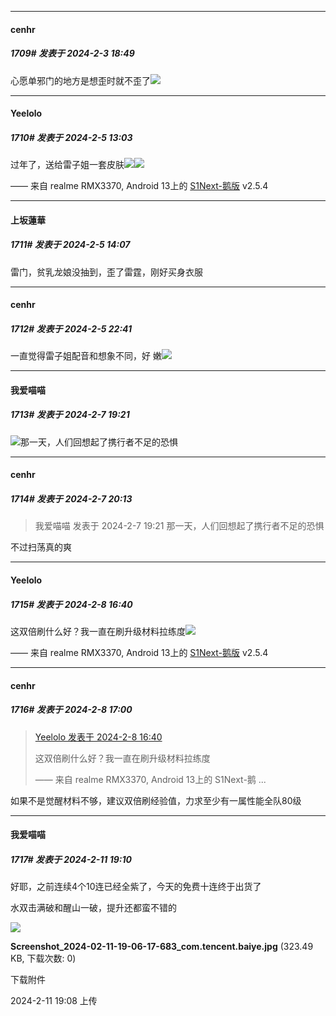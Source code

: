 *****

####  cenhr  
##### 1709#       发表于 2024-2-3 18:49

心愿单邪门的地方是想歪时就不歪了<img src="https://static.saraba1st.com/image/smiley/face2017/068.png" referrerpolicy="no-referrer">

*****

####  Yeelolo  
##### 1710#       发表于 2024-2-5 13:03

过年了，送给雷子姐一套皮肤<img src="https://static.saraba1st.com/image/smiley/face2017/033.png" referrerpolicy="no-referrer"><img src="https://p.sda1.dev/15/915a015a3d1a66aecf3a2c74338c85fc/CMP_20240205130252119.jpg" referrerpolicy="no-referrer">

—— 来自 realme RMX3370, Android 13上的 [S1Next-鹅版](https://github.com/ykrank/S1-Next/releases) v2.5.4

*****

####  上坂蓮華  
##### 1711#       发表于 2024-2-5 14:07

雷门，贫乳龙娘没抽到，歪了雷霆，刚好买身衣服


*****

####  cenhr  
##### 1712#       发表于 2024-2-5 22:41

一直觉得雷子姐配音和想象不同，好 嫩<img src="https://static.saraba1st.com/image/smiley/face2017/068.png" referrerpolicy="no-referrer">

*****

####  我爱喵喵  
##### 1713#       发表于 2024-2-7 19:21

<img src="https://static.saraba1st.com/image/smiley/face2017/067.png" referrerpolicy="no-referrer">那一天，人们回想起了携行者不足的恐惧


*****

####  cenhr  
##### 1714#       发表于 2024-2-7 20:13

<blockquote>我爱喵喵 发表于 2024-2-7 19:21
那一天，人们回想起了携行者不足的恐惧</blockquote>
不过扫荡真的爽


*****

####  Yeelolo  
##### 1715#       发表于 2024-2-8 16:40

这双倍刷什么好？我一直在刷升级材料拉练度<img src="https://static.saraba1st.com/image/smiley/face2017/093.png" referrerpolicy="no-referrer">

—— 来自 realme RMX3370, Android 13上的 [S1Next-鹅版](https://github.com/ykrank/S1-Next/releases) v2.5.4


*****

####  cenhr  
##### 1716#       发表于 2024-2-8 17:00

<blockquote><a href="httphttps://bbs.saraba1st.com/2b/forum.php?mod=redirect&amp;goto=findpost&amp;pid=63915973&amp;ptid=2012364" target="_blank">Yeelolo 发表于 2024-2-8 16:40</a>

这双倍刷什么好？我一直在刷升级材料拉练度

—— 来自 realme RMX3370, Android 13上的 S1Next-鹅 ...</blockquote>
如果不是觉醒材料不够，建议双倍刷经验值，力求至少有一属性能全队80级

*****

####  我爱喵喵  
##### 1717#       发表于 2024-2-11 19:10

好耶，之前连续4个10连已经全紫了，今天的免费十连终于出货了

水双击满破和醒山一破，提升还都蛮不错的

<img src="https://img.saraba1st.com/forum/202402/11/190834z7n9vninz1l1k111.jpg" referrerpolicy="no-referrer">

<strong>Screenshot_2024-02-11-19-06-17-683_com.tencent.baiye.jpg</strong> (323.49 KB, 下载次数: 0)

下载附件

2024-2-11 19:08 上传

